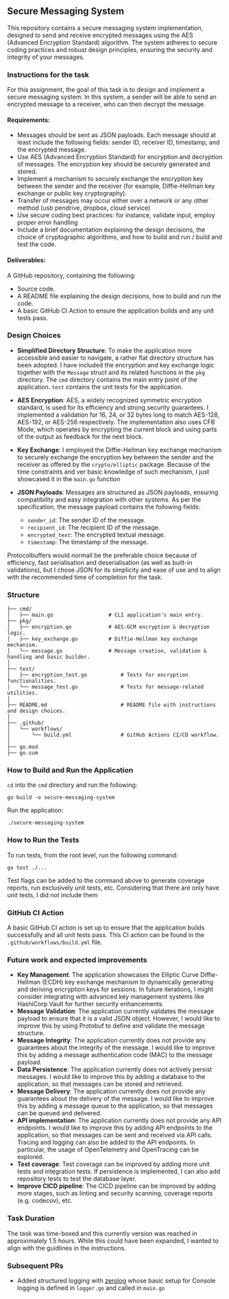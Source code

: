 ## Secure Messaging System
This repository contains a secure messaging system implementation, designed to send and receive encrypted messages using the AES (Advanced Encryption Standard) algorithm. 
The system adheres to secure coding practices and robust design principles, ensuring the security and integrity of your messages.

### Instructions for the task
For this assignment, the goal of this task is to design and implement a secure messaging system. In this system, a sender will be able to send an encrypted message to a receiver, who can then decrypt the message.

#### Requirements:

- Messages should be sent as JSON payloads. Each message should at least include the following fields: sender ID, receiver ID, timestamp, and the encrypted message.
- Use AES (Advanced Encryption Standard) for encryption and decryption of messages. The encryption key should be securely generated and stored.
- Implement a mechanism to securely exchange the encryption key between the sender and the receiver (for example, Diffie-Hellman key exchange or public key cryptography).
- Transfer of messages may occur either over a network or any other method (usb pendrive, dropbox, cloud service)
- Use secure coding best practices: for instance, validate input, employ proper error handling
- Include a brief documentation explaining the design decisions, the choice of cryptographic algorithms, and how to build and run / build and test the code.

#### Deliverables:
A GitHub repository, containing the following:
- Source code.
- A README file explaining the design decisions, how to build and run the code.
- A basic GitHub CI Action to ensure the application builds and any unit tests pass.

### Design Choices

- **Simplified Directory Structure**: To make the application more accessible and easier to navigate, a rather flat directory structure has been adopted. I have included the encryption and key exchange logic together with the `Message` struct and its related functions in the `pkg` directory. 
The `cmd` directory contains the main entry point of the application. `test` contains the unit tests for the application.

- **AES Encryption**: AES, a widely recognized symmetric encryption standard, is used for its efficiency and strong security guarantees. I implemented a validation for 16, 24, or 32 bytes long to match AES-128, AES-192, or AES-256 respectively. 
The implementation also uses CFB Mode, which operates by encrypting the current block and using parts of the output as feedback for the next block.

- **Key Exchange**: I employed the Diffie-Hellman key exchange mechanism to securely exchange the encryption key between the sender and the receiver as offered by the `crypto/elliptic` package. Because of the time constraints and ver basic knowledge of such mechanism, I just showcased it in the `main.go` function

- **JSON Payloads**: Messages are structured as JSON payloads, ensuring compatibility and easy integration with other systems. As per the specification, the message payload contains the following fields:
    - `sender_id`: The sender ID of the message.
    - `recipient_id`: The recipient ID of the message.
    - `encrypted_text`: The encrypted textual message.
    - `timestamp`: The timestamp of the message.

Protocolbuffers would normall be the preferable choice because of efficiency, fast serialisation and deserialisation (as well as built-in validations), but I chose JSON for its simplicity and ease of use and to align with the recommended time of completion for the task. 

### Structure
```
├── cmd/
│   ├── main.go                  # CLI application's main entry.
├── pkg/
│   ├── encryption.go            # AES-GCM encryption & decryption logic.
│   ├── key_exchange.go          # Diffie-Hellman key exchange mechanism.
│   └── message.go               # Message creation, validation & handling and basic builder.
│
├── test/
│   ├── encryption_test.go           # Tests for encryption functionalities.
│   └── message_test.go              # Tests for message-related utilities.
│
├── README.md                        # README file with instructions and design choices.
│
├── .github/
│   └── workflows/
│       └── build.yml                # GitHub Actions CI/CD workflow.
│
├── go.mod
├── go.sum
```

### How to Build and Run the Application

`cd` into the `cmd` directory and run the following: 

`go build -o secure-messaging-system`

Run the application:

`./secure-messaging-system`

### How to Run the Tests
To run tests, from the root level, run the following command:

`go test ./...`

Test flags can be added to the command above to generate coverage reports, run exclusively unit tests, etc. Considering that there are only have unit tests, I did not include them


### GitHub CI Action
A basic GitHub CI action is set up to ensure that the application builds successfully and all unit tests pass. 
This CI action can be found in the `.github/workflows/build.yml` file.

### Future work and expected improvements
- **Key Management**: The application showcases the Elliptic Curve Diffie-Hellman (ECDH) key exchange mechanism to dynamically generating and deriving encryption keys for sessions. In future iterations, I might consider integrating with advanced key management systems like HashiCorp Vault for further security enhancements.
- **Message Validation**: The application currently validates the message payload to ensure that it is a valid JSON object. However, I would like to improve this by using Protobuf to define and validate the message structure.
- **Message Integrity**: The application currently does not provide any guarantees about the integrity of the message. I would like to improve this by adding a message authentication code (MAC) to the message payload.
- **Data Persistence**: The application currently does not actively persist messages. I would like to improve this by adding a database to the application, so that messages can be stored and retrieved.
- **Message Delivery**: The application currently does not provide any guarantees about the delivery of the message. I would like to improve this by adding a message queue to the application, so that messages can be queued and delivered.
- **API implementation**: The application currently does not provide any API endpoints. I would like to improve this by adding API endpoints to the application, so that messages can be sent and received via API calls. Tracing and logging can also be added to the API endpoints. In particular, the usage of OpenTelemetry and OpenTracing can be explored.
- **Test coverage**: Test coverage can be improved by adding more unit tests and integration tests. If persistence is implemented, I can also add repository tests to test the database layer.
- **Improve CICD pipeline**: The CICD pipeline can be improved by adding more stages, such as linting and security scanning, coverage reports (e.g. codecov), etc.

### Task Duration
The task was time-boxed and this currently version was reached in approximately 1.5 hours. While this could have been expanded, I wanted to align with the guidlines in the instructions.

### Subsequent PRs
- Added structured logging with [zerolog](https://github.com/rs/zerolog) whose basic setup for Console logging is defined in `logger.go` and called in `main.go`